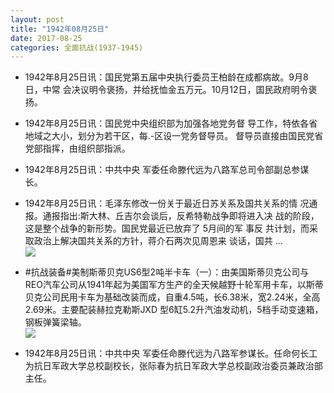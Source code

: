 ```yaml
---
layout: post
title: "1942年08月25日"
date: 2017-08-25
categories: 全面抗战(1937-1945)
---
```


<meta name="referrer" content="no-referrer" />

- 1942年8月25日讯：国民党第五届中央执行委员王柏龄在成都病故。9月8日，中常 会决议明令褒扬，并给抚恤金五万元。10月12日，国民政府明令褒扬。 

- 1942年8月25日讯：国民党中央组织部为加强各地党务督 导工作，特依各省地域之大小，划分为若干区，每.-区设一党务督导员。 督导员直接由国民党省党部指挥，由组织部指派。 

- 1942年8月25日讯：中共中央 军委任命滕代远为八路军总司令部副总参谋长。 

- 1942年8月25日讯：毛泽东修改一份关于最近日苏关系及国共关系的情 况通报。通报指出:斯大林、丘吉尔会谈后，反希特勒战争即将进入决 战的阶段，这是整个战争的新形势。国民党最近已放弃了 5月间的军 事反 共计划，而采取政治上解决国共关系的方针，蒋介石两次见周恩来 谈话，国共 ... <br/><img src="https://wx4.sinaimg.cn/large/aca367d8ly1fivsdrp6vej20c80ftdg4.jpg" />

- #抗战装备#美制斯蒂贝克US6型2吨半卡车（一）：由美国斯蒂贝克公司与REO汽车公司从1941年起为美国军方生产的全天候越野十轮军用卡车，以斯蒂贝克公司民用卡车为基础改装而成，自重4.5吨，长6.38米，宽2.24米，全高2.69米。主要配装赫拉克勒斯JXD 型6缸5.2升汽油发动机，5档手动变速箱，钢板弹簧梁轴。 <br/><img src="https://wx2.sinaimg.cn/large/aca367d8ly1fivqn4312lj20eq10nahu.jpg" />

- 1942年8月25日讯：中共中央 军委任命滕代远为八路军参谋长。任命何长工为抗日军政大学总校副校长，张际春为抗日军政大学总校副政治委员兼政治部主任。 

